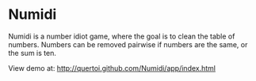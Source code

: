 Numidi
======

Numidi is a number idiot game, where the goal is to clean the table of numbers. Numbers can be removed pairwise if numbers are the same, or the sum is ten. 

View demo at: <http://quertoi.github.com/Numidi/app/index.html>
